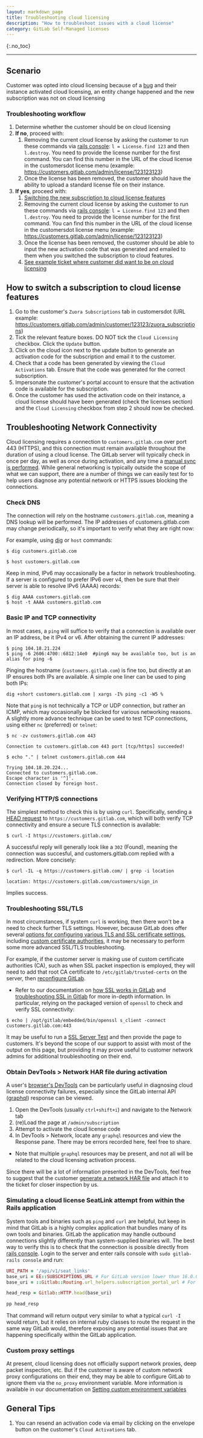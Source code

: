 ```yaml
---
layout: markdown_page
title: Troubleshooting cloud licensing
description: "How to troubleshoot issues with a cloud license"
category: GitLab Self-Managed licenses
---
```


{:.no_toc}

----

## Scenario

Customer was opted into cloud licensing because of a [bug](https://gitlab.com/gitlab-com/sales-team/field-operations/systems/-/issues/1915) and their instance activated cloud licensing, an entity change happened and the new subscription was not on cloud licensing

### Troubleshooting workflow

1. Determine whether the customer should be on cloud licensing
1. **If no**, proceed with:
    1. Removing the current cloud license by asking the customer to run these commands via [rails console](https://docs.gitlab.com/ee/administration/operations/rails_console.html): `l = License.find 123` and then `l.destroy`. You need to provide the license number for the first command. You can find this number in the URL of the cloud license in the customersdot license menu (example: https://customers.gitlab.com/admin/license/123123123)
    1. Once the license has been removed, the customer should have the ability to upload a standard license file on their instance. 
1. **If yes**, proceed with:
    1. [Switching the new subscription to cloud license features](#how-to-switch-a-subscription-to-cloud-license-features)
    1. Removing the current cloud license by asking the customer to run these commands via [rails console](https://docs.gitlab.com/ee/administration/operations/rails_console.html): `l = License.find 123` and then `l.destroy`. You need to provide the license number for the first command. You can find this number in the URL of the cloud license in the customersdot license menu (example: https://customers.gitlab.com/admin/license/123123123)
    1. Once the license has been removed, the customer should be able to input the new activation code that was generated and emailed to them when you switched the subscription to cloud features.
    1. [See example ticket where customer did want to be on cloud licensing](https://gitlab.zendesk.com/agent/tickets/236163)

## How to switch a subscription to cloud license features

1. Go to the customer's `Zuora Subscriptions` tab in customersdot (URL example: https://customers.gitlab.com/admin/customer/123123/zuora_subscriptions)
1. Tick the relevant feature boxes. DO NOT tick the `Cloud Licensing` checkbox. Click the `Update` button.
1. Click on the cloud icon next to the update button to generate an activation code for the subscription and email it to the customer.
1. Check that a code has been generated by viewing the `Cloud Activations` tab. Ensure that the code was generated for the correct subscription. 
1. Impersonate the customer's portal account to ensure that the activation code is available for the subscription.
1. Once the customer has used the activation code on their instance, a cloud license should have been generated (check the licenses section) and the `Cloud Licensing` checkbox from step 2 should now be checked.

## Troubleshooting Network Connectivity

Cloud licensing requires a connection to `customers.gitlab.com` over port 443 (HTTPS), and this connection must remain available throughout the duration of using a cloud license.  The GitLab server will typically check in once per day, as well as once during activation, and any time a [manual sync is performed](https://docs.gitlab.com/ee/subscriptions/self_managed/index.html#manually-synchronize-your-subscription-details).  While general networking is typically outside the scope of what we can support, there are a number of things we can easily test for to help users diagnose any potential network or HTTPS issues blocking the connections.

### Check DNS

The connection will rely on the hostname `customers.gitlab.com`, meaning a DNS lookup will be performed.  The IP addresses of customers.gitlab.com may change periodically, so it's important to verify what they are right now:

For example, using [dig](https://en.wikipedia.org/wiki/Dig_(command)) or `host` commands:

```
$ dig customers.gitlab.com

$ host customers.gitlab.com
```

Keep in mind, IPv6 may occasionally be a factor in network troubleshooting.  If a server is configured to prefer IPv6 over v4, then be sure that their server is able to resolve IPv6 (AAAA) records:

```
$ dig AAAA customers.gitlab.com
$ host -t AAAA customers.gitlab.com
```

### Basic IP and TCP connectivity

In most cases, a `ping` will suffice to verify that a connection is available over an IP address, be it IPv4 or v6.  After obtaining the current IP addresses:

```
$ ping 104.18.21.224
$ ping -6 2606:4700::6812:14e0  #ping6 may be available too, but is an alias for ping -6
```

Pinging the hostname (`customers.gitlab.com`) is fine too, but directly at an IP ensures both IPs are available.  A simple one liner can be used to ping both IPs:

```
dig +short customers.gitlab.com | xargs -I% ping -c1 -W5 %
```

Note that `ping` is not technically a TCP or UDP connection, but rather an ICMP, which may occasionally be blocked for various networking reasons.  A slightly more advance technique can be used to test TCP connections, using either `nc` (preferred) or `telnet`:

```
$ nc -zv customers.gitlab.com 443

Connection to customers.gitlab.com 443 port [tcp/https] succeeded!
```

```
$ echo "." | telnet customers.gitlab.com 444

Trying 104.18.20.224...
Connected to customers.gitlab.com.
Escape character is '^]'.
Connection closed by foreign host.
```

### Verifying HTTP/S connections

The simplest method to check this is by using `curl`.  Specifically, sending a [HEAD request](https://developer.mozilla.org/en-US/docs/Web/HTTP/Methods/HEAD) to `https://customers.gitlab.com`, which will both verify TCP connectivity and ensure a secure TLS connection is available:

```
$ curl -I https://customers.gitlab.com/
```

A successful reply will generally look like a `302` (Found), meaning the connection was succesful, and customers.gitlab.com replied with a redirection.  More concisely:

```
$ curl -IL -q https://customers.gitlab.com/ | grep -i location

location: https://customers.gitlab.com/customers/sign_in
```

Implies success.

### Troubleshooting SSL/TLS

In most circumstances, if system `curl` is working, then there won't be a need to check further TLS settings.  However, because GitLab does offer several [options for configuring various TLS and SSL certificate settings](https://docs.gitlab.com/omnibus/settings/ssl/), including [custom certificate authorities](https://docs.gitlab.com/omnibus/settings/ssl/#install-custom-public-certificates), it may be necessary to perform some more advanced SSL/TLS troubleshooting.

For example, if the customer server is making use of custom certificate authorities (CA), such as when SSL packet inspection is employed, they will need to add that root CA certificate to `/etc/gitlab/trusted-certs` on the server, then [reconfigure GitLab](https://docs.gitlab.com/ee/administration/restart_gitlab.html#omnibus-gitlab-reconfigure).

- Refer to our documentation on [how SSL works in GitLab](https://docs.gitlab.com/omnibus/settings/ssl/#details-on-how-gitlab-and-ssl-work) and [troubleshooting SSL in Gitlab](https://docs.gitlab.com/omnibus/settings/ssl/ssl_troubleshooting.html) for more in-depth information.  In particular, relying on the packaged version of `openssl` to check and verify SSL connectivity:

```
$ echo | /opt/gitlab/embedded/bin/openssl s_client -connect customers.gitlab.com:443
```

It may be useful to run a [SSL Server Test](https://www.ssllabs.com/ssltest/analyze.html?d=customers.gitlab.com&hideResults=on&latest) and then provide the page to customers.  It's beyond the scope of our support to assist with most of the output on this page, but providing it may prove useful to customer network admins for additional troubleshooting on their end.

### Obtain DevTools > Network HAR file during activation

A user's [browser's DevTools](https://developer.mozilla.org/en-US/docs/Learn/Common_questions/Tools_and_setup/What_are_browser_developer_tools) can be particularly useful in diagnosing cloud license connectivity failures, especially since the GitLab internal API ([graphql](https://docs.gitlab.com/ee/api/graphql/)) response can be viewed.

1. Open the DevTools (usually `ctrl+shift+i`) and navigate to the Network tab
2. (re)Load the page at `/admin/subscription`
3. Attempt to activate the cloud license code
4. In DevTools > Network, locate any `graphql` resources and view the Response pane.  There may be errors recorded here, feel free to share.
  - Note that multiple `graphql` resources may be present, and not all will be related to the cloud licensing activation process.

Since there will be a lot of information presented in the DevTools, feel free to suggest that the customer [generate a network HAR file](https://support.zendesk.com/hc/en-us/articles/4408828867100-Generating-a-HAR-file-for-troubleshooting) and attach it to the ticket for closer inspection by us.

### Simulating a cloud license SeatLink attempt from within the Rails application 

System tools and binaries such as `ping` and `curl` are helpful, but keep in mind that GitLab is a highly complex application that bundles many of its own tools and binaries.  GitLab the application may handle outbound connections slightly differently than system-supplied binaries will.  The best way to verify this is to check that the connection is possible directly from [rails console](https://docs.gitlab.com/ee/administration/operations/rails_console.html).  Login to the server and enter rails console with `sudo gitlab-rails console` and run:

```ruby
URI_PATH = '/api/v1/seat_links'
base_uri = EE::SUBSCRIPTIONS_URL # For GitLab version lower than 16.0.0
base_uri = ::Gitlab::Routing.url_helpers.subscription_portal_url # For GitLab version 16.0.0 and above

head_resp = Gitlab::HTTP.head(base_uri)

pp head_resp
```

That command will return output very similar to what a typical `curl -I` would return, but it relies on internal ruby classes to route the request in the same way GitLab would, therefore exposing any potential issues that are happening specifically within the GitLab application.

### Custom proxy settings

At present, cloud licensing does not officially support network proxies, deep packet inspection, etc.  But if the customer is aware of custom network proxy configurations on their end, they may be able to configure GitLab to ignore them via the `no_proxy` environment variable.  More information is available in our documentation on [Setting custom environment variables](https://docs.gitlab.com/omnibus/settings/environment-variables.html)

## General Tips

1. You can resend an activation code via email by clicking on the envelope button on the customer's `Cloud Activations` tab.


